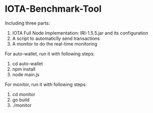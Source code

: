 # IOTA-Benchmark-Tool
Including three parts:
1. IOTA Full Node Implementation: IRI-1.5.5.jar and its configuration
2. A script to automaticlly send transactions
3. A monitor to do the real-time monitoring

For auto-wallet, run it with following steps:
1. cd auto-wallet
2. npm install
3. node main.js

For monitor, run it with following steps:
1. cd monitor
2. go build
3. ./monitor